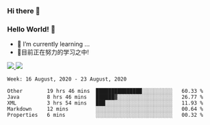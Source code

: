### Hi there 👋
### Hello World! 🙌

- 🌱 I’m currently learning ...
- 📖目前正在努力的学习之中!

<a href="https://github.com/anuraghazra/github-readme-stats">
  <img src="https://github-readme-stats.vercel.app/api?username=keyboardWithDream&show_icons=true&repo=github-readme-stats" />
</a>
<a href="https://github.com/anuraghazra/convoychat">
  <img src="https://github-readme-stats.vercel.app/api/top-langs/?username=keyboardWithDream&layout=compact&repo=convoychat" />
</a>



<!--START_SECTION:waka-->
```text
Week: 16 August, 2020 - 23 August, 2020

Other        19 hrs 46 mins  ███████████████░░░░░░░░░░   60.33 % 
Java         8 hrs 46 mins   ██████▓░░░░░░░░░░░░░░░░░░   26.77 % 
XML          3 hrs 54 mins   ███░░░░░░░░░░░░░░░░░░░░░░   11.93 % 
Markdown     12 mins         ░░░░░░░░░░░░░░░░░░░░░░░░░   00.64 % 
Properties   6 mins          ░░░░░░░░░░░░░░░░░░░░░░░░░   00.32 % 
```
<!--END_SECTION:waka-->
